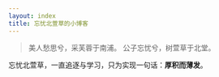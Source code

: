 ```yaml
---
layout: index
title: 忘忧北萱草的小博客
---
```


> 美人愁思兮，采芙蓉于南浦。
> 公子忘忧兮，树萱草于北堂。

<a href="https://github.com/Wybxc/wybxc.github.io" target="_blank" style="text-decoration: none">忘忧北萱草</a>，一直追逐与学习，只为实现一句话：**厚积而薄发**。
